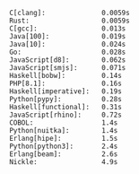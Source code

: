         C[clang]:              0.0059s
        Rust:                  0.0059s
        C[gcc]:                0.013s
        Java[100]:             0.019s
        Java[10]:              0.024s
        Go:                    0.028s
        JavaScript[d8]:        0.062s
        JavaScript[smjs]:      0.071s
        Haskell[bobw]:         0.14s
        PHP[8.1]:              0.16s
        Haskell[imperative]:   0.19s
        Python[pypy]:          0.28s
        Haskell[functional]:   0.31s
        JavaScript[rhino]:     0.72s
        COBOL:                 1.4s
        Python[nuitka]:        1.4s
        Erlang[hipe]:          1.5s
        Python[python3]:       2.4s
        Erlang[beam]:          2.6s
        Nickle:                4.9s
